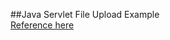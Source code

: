 ##Java Servlet File Upload Example<br/>
[Reference here](https://www.codejava.net/java-ee/servlet/java-file-upload-example-with-servlet-30-api)